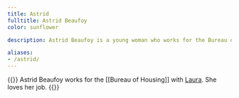 ```yaml
---
title: Astrid
fulltitle: Astrid Beaufoy
color: sunflower

description: Astrid Beaufoy is a young woman who works for the Bureau of Housing with Laura. She loves her job.

aliases:
- /astrid/
---
```

{{<note gray>}}
Astrid Beaufoy works for the [[Bureau of Housing]] with [Laura](/characters/laura). She loves her job.
{{</note>}}
